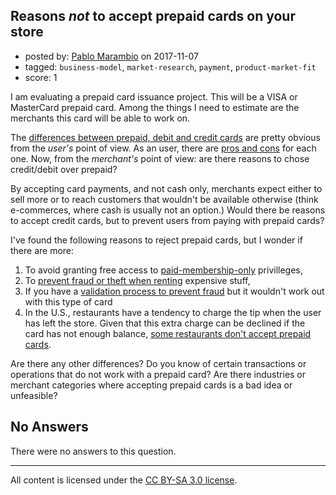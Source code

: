 ## Reasons *not* to accept prepaid cards on your store

- posted by: [Pablo Marambio](https://stackexchange.com/users/9937/pablo-marambio) on 2017-11-07
- tagged: `business-model`, `market-research`, `payment`, `product-market-fit`
- score: 1

<p>I am evaluating a prepaid card issuance project. This will be a VISA or MasterCard prepaid card. Among the things I need to estimate are the merchants this card will be able to work on.</p>

<p>The <a href="https://www.consumerfinance.gov/ask-cfpb/what-is-the-difference-between-a-prepaid-card-a-credit-card-and-a-debit-card-en-433/" rel="nofollow noreferrer">differences between prepaid, debit and credit cards</a> are pretty obvious from the <em>user's</em> point of view. As an user, there are <a href="https://www.securitybank.com/blog/credit-card-vs-debit-card-vs-prepaid-card-use/" rel="nofollow noreferrer">pros and cons</a> for each one. Now, from the <em>merchant's</em> point of view: are there reasons to chose credit/debit over prepaid?</p>

<p>By accepting card payments, and not cash only, merchants expect either to sell more or to reach customers that wouldn't be available otherwise (think e-commerces, where cash is usually not an option.) Would there be reasons to accept credit cards, but to prevent users from paying with prepaid cards?</p>

<p>I've found the following reasons to reject prepaid cards, but I wonder if there are more:</p>

<ol>
<li>To avoid granting free access to <a href="https://github.com/websharks/s2member/issues/505" rel="nofollow noreferrer">paid-membership-only</a> privilleges,</li>
<li>To <a href="https://forum.foxycart.com/discussion/9220/prevent-pre-paid-visa-cards-with-stripe" rel="nofollow noreferrer">prevent fraud or theft when renting</a> expensive stuff,</li>
<li>If you have a <a href="https://www.paypal-community.com/t5/Bank-accounts-and-credit-cards/Using-a-prepaid-debit-or-credit-card/td-p/352496" rel="nofollow noreferrer">validation process to prevent fraud</a> but it wouldn't work out with this type of card</li>
<li>In the U.S., restaurants have a tendency to charge the tip when the user has left the store. Given that this extra charge can be declined if the card has not enough balance, <a href="https://bucks.blogs.nytimes.com/2012/05/31/will-more-restaurants-ban-the-use-of-prepaid-cards/" rel="nofollow noreferrer">some restaurants don't accept prepaid cards</a>.</li>
</ol>

<p>Are there any other differences? Do you know of certain transactions or operations that do not work with a prepaid card? Are there industries or merchant categories where accepting prepaid cards is a bad idea or unfeasible?</p>


## No Answers

There were no answers to this question.


---

All content is licensed under the [CC BY-SA 3.0 license](https://creativecommons.org/licenses/by-sa/3.0/).
